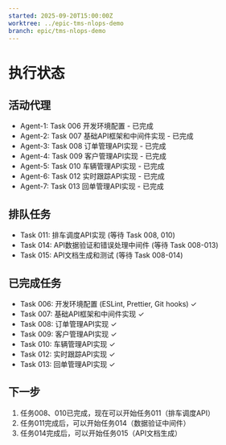 ```yaml
---
started: 2025-09-20T15:00:00Z
worktree: ../epic-tms-nlops-demo
branch: epic/tms-nlops-demo
---
```


# 执行状态

## 活动代理
- Agent-1: Task 006 开发环境配置 - 已完成
- Agent-2: Task 007 基础API框架和中间件实现 - 已完成
- Agent-3: Task 008 订单管理API实现 - 已完成
- Agent-4: Task 009 客户管理API实现 - 已完成
- Agent-5: Task 010 车辆管理API实现 - 已完成
- Agent-6: Task 012 实时跟踪API实现 - 已完成
- Agent-7: Task 013 回单管理API实现 - 已完成

## 排队任务
- Task 011: 排车调度API实现 (等待 Task 008, 010)
- Task 014: API数据验证和错误处理中间件 (等待 Task 008-013)
- Task 015: API文档生成和测试 (等待 Task 008-014)

## 已完成任务
- Task 006: 开发环境配置 (ESLint, Prettier, Git hooks) ✓
- Task 007: 基础API框架和中间件实现 ✓
- Task 008: 订单管理API实现 ✓
- Task 009: 客户管理API实现 ✓
- Task 010: 车辆管理API实现 ✓
- Task 012: 实时跟踪API实现 ✓
- Task 013: 回单管理API实现 ✓

## 下一步
1. 任务008、010已完成，现在可以开始任务011（排车调度API）
2. 任务011完成后，可以开始任务014（数据验证中间件）
3. 任务014完成后，可以开始任务015（API文档生成）
